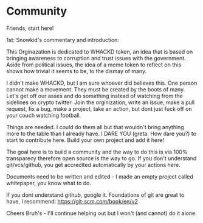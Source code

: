 # Community
Friends, start here!

1st: Snowkid's commentary and introduction:

This Orginazation is dedicated to WHACKD token, an idea that is based on bringing awareness to corruption and trust issues with the government. Aside from political issues, the idea of a meme token to reflect on this shows how trivial it seems to be, to the dismay of many. 

I didn't make WHACKD, but I am sure whoever did believes this. One person cannot make a movement. They must be created by the boots of many. Let's get off our asses and do something instead of watching from the sidelines on crypto twitter. Join the orginization, write an issue, make a pull request, fix a bug, make a project, take an action, but dont just fuck off on your couch watching football. 

Things are needed. I could do them all but that wouldn't bring anything more to the table than I already have. I DARE YOU (greta: How dare you?) to start to contribute here. Build your own project and add it here! 

The goal here is to build a community and the way to do this is via 100% transparecy therefore open source is the way to go. If you don't understand git/vcs/github, you get accredited automatically by your actions here. 

Documents need to be written and edited - I made an empty project called whitepaper, you know what to do.

If you dont understand github, google it. Foundations of git are great to have, I recommend: https://git-scm.com/book/en/v2

Cheers Bruh's - I'll continue helping out but I won't (and cannot) do it alone.
